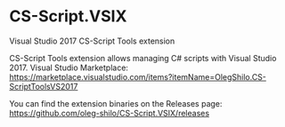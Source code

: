 # CS-Script.VSIX

Visual Studio 2017 CS-Script Tools extension

CS-Script Tools extension allows managing C# scripts with Visual Studio 2017. Visual Studio Marketplace: https://marketplace.visualstudio.com/items?itemName=OlegShilo.CS-ScriptToolsVS2017

You can find the extension binaries on the Releases page: https://github.com/oleg-shilo/CS-Script.VSIX/releases

